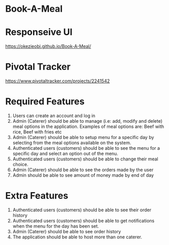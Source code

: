# Book-A-Meal

# Responseive UI
https://okezieobi.github.io/Book-A-Meal/

# Pivotal Tracker
https://www.pivotaltracker.com/projects/2241542

# Required Features
1. Users can create an account and log in
2. Admin (Caterer) should be able to manage (i.e: add, modify and delete) meal options in
the application. Examples of meal options are: Beef with rice, Beef with fries etc
3. Admin (Caterer) should be able to setup menu for a specific day by selecting from the
meal options available on the system.
4. Authenticated users (customers) should be able to see the menu for a specific day and
select an option out of the menu.
5. Authenticated users (customers) should be able to change their meal choice.
6. Admin (Caterer) should be able to see the orders made by the user
7. Admin should be able to see amount of money made by end of day

# Extra Features
1. Authenticated users (customers) should be able to see their order history
2. Authenticated users (customers) should be able to get notifications when the menu for
the day has been set.
3. Admin (Caterer) should be able to see order history
4. The application should be able to host more than one caterer.
